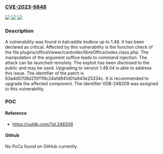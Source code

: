 ### [CVE-2023-6848](https://cve.mitre.org/cgi-bin/cvename.cgi?name=CVE-2023-6848)
![](https://img.shields.io/static/v1?label=Product&message=kodbox&color=blue)
![](https://img.shields.io/static/v1?label=Version&message=%3D%201.0%20&color=brighgreen)
![](https://img.shields.io/static/v1?label=Vulnerability&message=CWE-77%20Command%20Injection&color=brighgreen)

### Description

A vulnerability was found in kalcaddle kodbox up to 1.48. It has been declared as critical. Affected by this vulnerability is the function check of the file plugins/officeViewer/controller/libreOffice/index.class.php. The manipulation of the argument soffice leads to command injection. The attack can be launched remotely. The exploit has been disclosed to the public and may be used. Upgrading to version 1.48.04 is able to address this issue. The identifier of the patch is 63a4d5708d210f119c24afd941d01a943e25334c. It is recommended to upgrade the affected component. The identifier VDB-248209 was assigned to this vulnerability.

### POC

#### Reference
- https://vuldb.com/?id.248209

#### Github
No PoCs found on GitHub currently.

